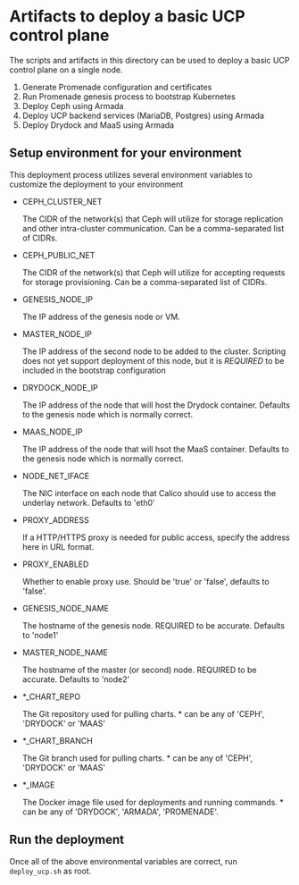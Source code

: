 # Artifacts to deploy a basic UCP control plane

The scripts and artifacts in this directory can be used to deploy
a basic UCP control plane on a single node.

1. Generate Promenade configuration and certificates
2. Run Promenade genesis process to bootstrap Kubernetes
3. Deploy Ceph using Armada
4. Deploy UCP backend services (MariaDB, Postgres) using Armada
5. Deploy Drydock and MaaS using Armada

## Setup environment for your environment

This deployment process utilizes several environment variables to
customize the deployment to your environment

* CEPH\_CLUSTER\_NET

    The CIDR of the network(s) that Ceph will utilize for storage replication and
    other intra-cluster communication. Can be a comma-separated list of CIDRs.

* CEPH\_PUBLIC\_NET

    The CIDR of the network(s) that Ceph will utilize for accepting requests
    for storage provisioning. Can be a comma-separated list of CIDRs.

* GENESIS\_NODE\_IP

    The IP address of the genesis node or VM.

* MASTER\_NODE\_IP

    The IP address of the second node to be added to the cluster. Scripting does not yet
    support deployment of this node, but it is *REQUIRED* to be included in the bootstrap
    configuration

* DRYDOCK\_NODE\_IP

    The IP address of the node that will host the Drydock container. Defaults to the genesis
    node which is normally correct.

* MAAS\_NODE\_IP

    The IP address of the node that will hsot the MaaS container. Defaults to the genesis
    node which is normally correct.

* NODE\_NET\_IFACE

    The NIC interface on each node that Calico should use to access the underlay network. Defaults
    to 'eth0'

* PROXY\_ADDRESS

    If a HTTP/HTTPS proxy is needed for public access, specify the address here in URL format.

* PROXY\_ENABLED

    Whether to enable proxy use. Should be 'true' or 'false', defaults to 'false'.

* GENESIS\_NODE\_NAME

    The hostname of the genesis node. REQUIRED to be accurate. Defaults to 'node1'

* MASTER\_NODE\_NAME

    The hostname of the master (or second) node. REQUIRED to be accurate. Defaults to 'node2'

* \*\_CHART\_REPO

    The Git repository used for pulling charts. \* can be any of 'CEPH', 'DRYDOCK' or 'MAAS'

* \*\_CHART\_BRANCH

    The Git branch used for pulling charts. \* can be any of 'CEPH', 'DRYDOCK' or 'MAAS'

* \*\_IMAGE

    The Docker image file used for deployments and running commands. \* can be any of 'DRYDOCK',
    'ARMADA', 'PROMENADE'.

## Run the deployment

Once all of the above environmental variables are correct, run `deploy_ucp.sh` as root.
